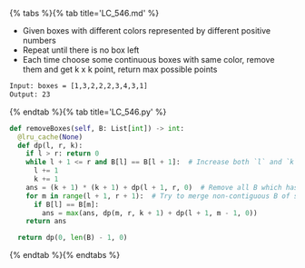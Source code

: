 {% tabs %}{% tab title='LC_546.md' %}

* Given boxes with different colors represented by different positive numbers
* Repeat until there is no box left
* Each time choose some continuous boxes with same color, remove them and get k x k point, return max possible points

```txt
Input: boxes = [1,3,2,2,2,3,4,3,1]
Output: 23
```

{% endtab %}{% tab title='LC_546.py' %}

```py
def removeBoxes(self, B: List[int]) -> int:
  @lru_cache(None)
  def dp(l, r, k):
    if l > r: return 0
    while l + 1 <= r and B[l] == B[l + 1]:  # Increase both `l` and `k` if they have consecutive colors with `B[l]`
      l += 1
      k += 1
    ans = (k + 1) * (k + 1) + dp(l + 1, r, 0)  # Remove all B which has same with `B[l]`
    for m in range(l + 1, r + 1):  # Try to merge non-contiguous B of same color together
      if B[l] == B[m]:
        ans = max(ans, dp(m, r, k + 1) + dp(l + 1, m - 1, 0))
    return ans

  return dp(0, len(B) - 1, 0)
```

{% endtab %}{% endtabs %}
